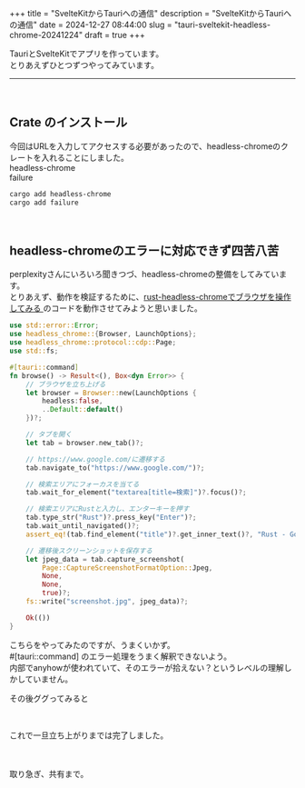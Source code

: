 +++
title = "SvelteKitからTauriへの通信"
description = "SvelteKitからTauriへの通信"
date = 2024-12-27 08:44:00
slug = "tauri-sveltekit-headless-chrome-20241224"
draft = true
+++

TauriとSvelteKitでアプリを作っています。  
とりあえずひとつずつやってみています。     

<!--more-->

---

<br>

## Crate のインストール

今回はURLを入力してアクセスする必要があったので、headless-chromeのクレートを入れることにしました。  
headless-chrome  
failure  

```sh
cargo add headless-chrome
cargo add failure
```

<br>

## headless-chromeのエラーに対応できず四苦八苦

perplexityさんにいろいろ聞きつづ、headless-chromeの整備をしてみています。  
とりあえず、動作を検証するために、[rust-headless-chromeでブラウザを操作してみる
](https://qiita.com/ochio/items/83162d25326fe92b7be2) のコードを動作させてみようと思いました。    

```rust
use std::error::Error;
use headless_chrome::{Browser, LaunchOptions};
use headless_chrome::protocol::cdp::Page;
use std::fs;

#[tauri::command]
fn browse() -> Result<(), Box<dyn Error>> {
    // ブラウザを立ち上げる
    let browser = Browser::new(LaunchOptions {
        headless:false,
        ..Default::default()
    })?;

    // タブを開く
    let tab = browser.new_tab()?;

    // https://www.google.com/に遷移する
    tab.navigate_to("https://www.google.com/")?;

    // 検索エリアにフォーカスを当てる
    tab.wait_for_element("textarea[title=検索]")?.focus()?;

    // 検索エリアにRustと入力し、エンターキーを押す
    tab.type_str("Rust")?.press_key("Enter")?;
    tab.wait_until_navigated()?;
    assert_eq!(tab.find_element("title")?.get_inner_text()?, "Rust - Google 検索");

    // 遷移後スクリーンショットを保存する
    let jpeg_data = tab.capture_screenshot(
        Page::CaptureScreenshotFormatOption::Jpeg,
        None,
        None,
        true)?;
    fs::write("screenshot.jpg", jpeg_data)?;

    Ok(())
}
```

こちらをやってみたのですが、うまくいかず。  
#[tauri::command] のエラー処理をうまく解釈できないよう。  
内部でanyhowが使われていて、そのエラーが拾えない？というレベルの理解しかしていません。  

その後ググってみると  


<br>

これで一旦立ち上がりまでは完了しました。

<br>

<br>
取り急ぎ、共有まで。   
